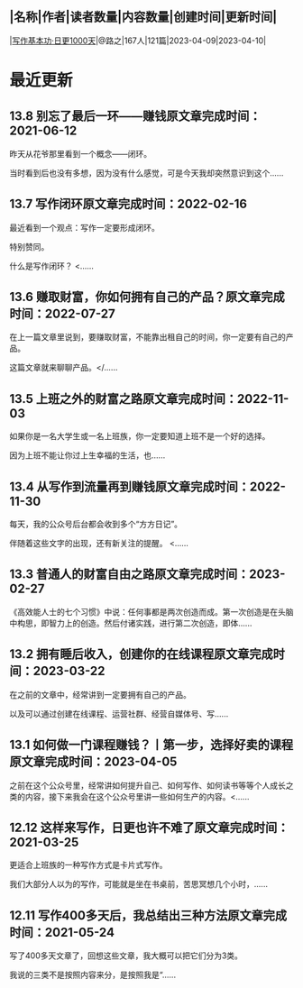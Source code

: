 |名称|作者|读者数量|内容数量|创建时间|更新时间|
---
|[写作基本功·日更1000天](https://xiaobot.net/p/rg1000days?refer=0b133df9-27dc-423b-8101-639049001c13)|@路之|167人|121篇|2023-04-09|2023-04-10|

# 最近更新
## 13.8 别忘了最后一环——赚钱原文章完成时间：2021-06-12

昨天从花爷那里看到一个概念——闭环。

当时看到后也没有多想，因为没有什么感觉，可是今天我却突然意识到这个......
## 13.7 写作闭环原文章完成时间：2022-02-16

最近看到一个观点：写作一定要形成闭环。

特别赞同。

什么是写作闭环？
<......
## 13.6 赚取财富，你如何拥有自己的产品？原文章完成时间：2022-07-27

在上一篇文章里说到，要赚取财富，不能靠出租自己的时间，你一定要有自己的产品。

这篇文章就来聊聊产品。</......
## 13.5 上班之外的财富之路原文章完成时间：2022-11-03

如果你是一名大学生或一名上班族，你一定要知道上班不是一个好的选择。

因为上班不能让你过上生幸福的生活，也......
## 13.4 从写作到流量再到赚钱原文章完成时间：2022-11-30

每天，我的公众号后台都会收到多个“方方日记”。

伴随着这些文字的出现，还有新关注的提醒。
<......
## 13.3 普通人的财富自由之路原文章完成时间：2023-02-27

《高效能人士的七个习惯》中说：任何事都是两次创造而成。第一次创造是在头脑中构思，即智力上的创造。然后付诸实践，进行第二次创造，即体......
## 13.2 拥有睡后收入，创建你的在线课程原文章完成时间：2023-03-22
  
在之前的文章中，经常讲到一定要拥有自己的产品。

以及可以通过创建在线课程、运营社群、经营自媒体号、写......
## 13.1 如何做一门课程赚钱？丨第一步，选择好卖的课程原文章完成时间：2023-04-05

之前在这个公众号里，经常讲如何提升自己、如何写作、如何读书等等个人成长之类的内容，接下来我会在这个公众号里讲一些如何生产的内容。<......
## 12.12 这样来写作，日更也许不难了原文章完成时间：2021-03-25

更适合上班族的一种写作方式是卡片式写作。

我们大部分人以为的写作，可能就是坐在书桌前，苦思冥想几个小时，......
## 12.11 写作400多天后，我总结出三种方法原文章完成时间：2021-05-24

写了400多天文章了，回想这些文章，我大概可以把它们分为3类。

我说的三类不是按照内容来分，是按照我是“......

